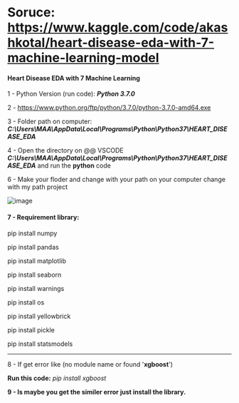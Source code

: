 # Soruce: https://www.kaggle.com/code/akashkotal/heart-disease-eda-with-7-machine-learning-model

#### Heart Disease EDA with 7 Machine Learning

1 - Python Version (run code): ***Python 3.7.0***
  
2 - https://www.python.org/ftp/python/3.7.0/python-3.7.0-amd64.exe
  
3 - Folder path on computer: ***C:\Users\MAA\AppData\Local\Programs\Python\Python37\HEART_DISEASE_EDA***

4 - Open the directory on @@ VSCODE ***C:\Users\MAA\AppData\Local\Programs\Python\Python37\HEART_DISEASE_EDA*** and run the **python** code

6 - Make your floder and change with your path on your computer change with my path project

![image](https://github.com/aminaslami/Heart-Disease-EDA-Machine-Learning/assets/101183453/4ae2a22e-fa61-46a6-baf0-d6f08b77203b)


#### 7 - Requirement library:   
  pip install numpy
  
  pip install pandas
  
  pip install matplotlib
  
  pip install seaborn
  
  pip install warnings
  
  pip install os
  
  pip install yellowbrick
  
  pip install pickle

  pip install statsmodels

-------------------------------------------------------

8 - If get error like (no module name or found '**xgboost**')

**Run this code:** _pip install xgboost_

**9 - Is maybe you get the similer error just install the library.**

